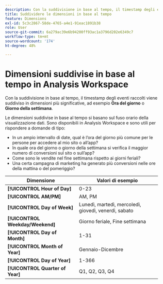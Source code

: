 ```yaml
---
description: Con la suddivisione in base al tempo, il timestamp degli eventi raccolti viene suddiviso in dimensioni più significative, ad esempio per "Ora del giorno" o "Giorno della settimana".
title: Suddividere le dimensioni in base al tempo
feature: Dimensions
exl-id: 5c3c2867-58de-4765-a4e1-91eac1891b38
role: User
source-git-commit: 6a279ac39e6b94200ff93ac1a3796d202e6349c7
workflow-type: tm+mt
source-wordcount: '174'
ht-degree: 48%

---
```


# Dimensioni suddivise in base al tempo in Analysis Workspace

Con la suddivisione in base al tempo, il timestamp degli eventi raccolti viene suddiviso in dimensioni più significative, ad esempio **Ora del giorno** o **Giorno della settimana**.

Le dimensioni suddivise in base al tempo si basano sul fuso orario della visualizzazione dati. Sono disponibili in Analysis Workspace e sono utili per rispondere a domande di tipo:

* In un ampio intervallo di date, qual è l’ora del giorno più comune per le persone per accedere al mio sito o all’app?
* In quale ora del giorno o giorno della settimana si verifica il maggior numero di conversioni sul sito o sull’app?
* Come sono le vendite nel fine settimana rispetto ai giorni feriali?
* Una certa campagna di marketing ha generato più conversioni nelle ore della mattina o del pomeriggio?

| Dimensione | Valori di esempio |
|--- |--- |
| **[!UICONTROL Hour of Day]** | 0-23 |
| **[!UICONTROL AM/PM]** | AM, PM |
| **[!UICONTROL Day of Week]** | Lunedì, martedì, mercoledì, giovedì, venerdì, sabato |
| **[!UICONTROL Weekday/Weekend]** | Giorno feriale, Fine settimana |
| **[!UICONTROL Day of Month]** | 1-31 |
| **[!UICONTROL Month of Year]** | Gennaio-Dicembre |
| **[!UICONTROL Day of Year]** | 1-366 |
| **[!UICONTROL Quarter of Year]** | Q1, Q2, Q3, Q4 |
